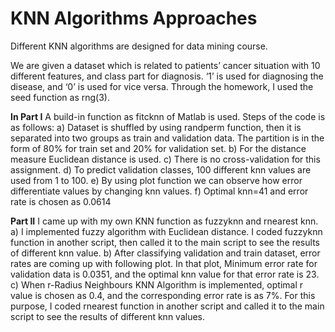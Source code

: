 # KNN Algorithms Approaches
Different KNN algorithms are designed for data mining course.

We are given a dataset which is related to patients’ cancer situation with 10 different features, and class part for diagnosis. ‘1’ is used for diagnosing the disease, and ‘0’ is used for vice versa. Through the homework, I used the seed function as rng(3).

**In Part I**
A build-in function as fitcknn of Matlab is used. Steps of the code is as follows:
a)	Dataset is shuffled by using randperm function, then it is separated into two groups as train and validation data. The partition is in the form of 80% for train set and 20% for validation set.
b)	For the distance measure Euclidean distance is used.
c)	There is no cross-validation for this assignment.
d)	To predict validation classes, 100 different knn values are used from 1 to 100.
e)	By using plot function we can observe how error differentiate values by changing knn values.
f)  Optimal knn=41 and error rate is chosen as 0.0614

**Part II**
I came up with my own KNN function as fuzzyknn and rnearest knn.
a) I implemented fuzzy algorithm with Euclidean distance. I coded fuzzyknn function in another script, then called it to the main script to see the results of different knn value.
b) After classifying validation and train dataset, error rates are coming up with following plot. In that plot, Minimum error rate for validation data is 0.0351, and the optimal knn value for that error rate is 23.
c) When r-Radius Neighbours KNN Algorithm is implemented, optimal r value is chosen as 0.4, and the corresponding error rate is as 7%. For this purpose, I coded rnearest function in another script and called it to the main script to see the results of different knn values.
